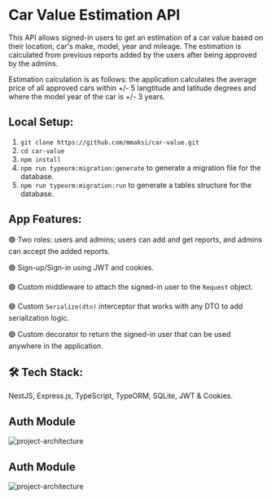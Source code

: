 # Car Value Estimation API
This API allows signed-in users to get an estimation of a car value based on their location, car's make, model, year and mileage. The estimation is calculated from previous reports added by the users after being approved by the admins.

Estimation calculation is as follows: the application calculates the average price of all approved cars within +/- 5 langtitude and latitude degrees and where the model year of the car is +/- 3 years.

## Local Setup:
1. `git clone https://github.com/mmaksi/car-value.git`
2. `cd car-value`
3. `npm install`
4. `npm run typeorm:migration:generate` to generate a migration file for the database.
5. `npm run typeorm:migration:run` to generate a tables structure for the database.

## App Features:

🟣 Two roles: users and admins; users can add and get reports, and admins can accept the added reports.

🟣 Sign-up/Sign-in using JWT and cookies.

🟣 Custom middleware to attach the signed-in user to the `Request` object.

🟣 Custom `Serialize(dto)` interceptor that works with any DTO to add serialization logic.

🟣 Custom decorator to return the signed-in user that can be used anywhere in the application.

## 🛠️ Tech Stack:

NestJS, Express.js, TypeScript, TypeORM, SQLite, JWT & Cookies.

## Auth Module
![project-architecture](https://i.ibb.co/nLSm7Tj/Users-Module.png)

## Auth Module
![project-architecture](https://i.ibb.co/m5gZN9S/Reports-Module.png)

